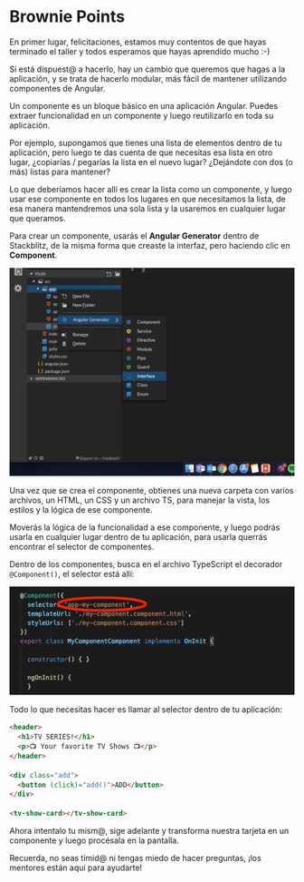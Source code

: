 # Brownie Points

En primer lugar, felicitaciones, estamos muy contentos de que hayas terminado el taller y todos esperamos que hayas aprendido mucho :-)

Si está dispuest@ a hacerlo, hay un cambio que queremos que hagas a la aplicación, y se trata de hacerlo modular, más fácil de mantener utilizando componentes de Angular.

Un componente es un bloque básico en una aplicación Angular. Puedes extraer funcionalidad en un componente y luego reutilizarlo en toda su aplicación.

Por ejemplo, supongamos que tienes una lista de elementos dentro de tu aplicación, pero luego te das cuenta de que necesitas esa lista en otro lugar, ¿copiarías / pegarías la lista en el nuevo lugar? ¿Dejándote con dos (o más) listas para mantener?

Lo que deberíamos hacer allí es crear la lista como un componente, y luego usar ese componente en todos los lugares en que necesitamos la lista, de esa manera mantendremos una sola lista y la usaremos en cualquier lugar que queramos.

Para crear un componente, usarás el **Angular Generator** dentro de Stackblitz, de la misma forma que creaste la interfaz, pero haciendo clic en **Component**.

![Angular Generator](img/create-interface.png)

Una vez que se crea el componente, obtienes una nueva carpeta con varios archivos, un HTML, un CSS y un archivo TS, para manejar la vista, los estilos y la lógica de ese componente.

Moverás la lógica de la funcionalidad a ese componente, y luego podrás usarla en cualquier lugar dentro de tu aplicación, para usarla querrás encontrar el selector de componentes.

Dentro de los componentes, busca en el archivo TypeScript el decorador `@Component()`, el selector está allí:

![Component Decorator](img/component-decorator.png)

Todo lo que necesitas hacer es llamar al selector dentro de tu aplicación:

```html
<header>
  <h1>TV SERIES!</h1>
  <p>📺 Your favorite TV Shows 📺</p>
</header>

<div class="add">
  <button (click)="add()">ADD</button>
</div>

<tv-show-card></tv-show-card>
```

Ahora intentalo tu mism@, sige adelante y transforma nuestra tarjeta en un componente y luego procésala en la pantalla.

Recuerda, no seas tímid@ ni tengas miedo de hacer preguntas, ¡los mentores están aquí para ayudarte!
